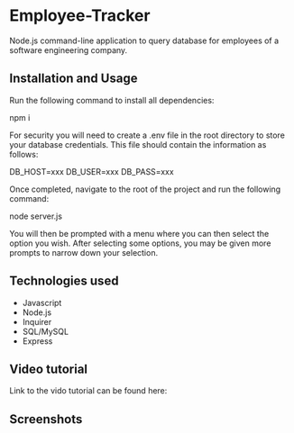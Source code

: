 # Employee-Tracker

Node.js command-line application to query database for employees of a software engineering company.

## Installation and Usage

Run the following command to install all dependencies:

npm i

For security you will need to create a .env file in the root directory to store your database credentials. This file should contain the information as follows:

DB_HOST=xxx
DB_USER=xxx
DB_PASS=xxx

Once completed, navigate to the root of the project and run the following command:

node server.js

You will then be prompted with a menu where you can then select the option you wish. After selecting some options, you may be given more prompts to narrow down your selection.

## Technologies used

- Javascript
- Node.js
- Inquirer
- SQL/MySQL
- Express

## Video tutorial

Link to the vido tutorial can be found here:


## Screenshots

